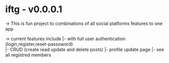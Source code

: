 # iftg - v0.0.0.1 

-> This is fun project to combinations of all social platforms features to one app 

-> current features include 
      |- with full user authentication (login,register,reset-passoword)      
      |- CRUD (create read update and delete posts)
      |- profile update page
      |- see all registred members 
      
